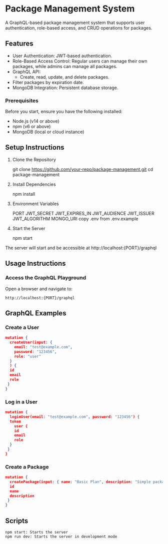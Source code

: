 # Package Management System

A GraphQL-based package management system that supports user authentication, role-based access, and CRUD operations for packages.


## Features

- User Authentication: JWT-based authentication.
- Role-Based Access Control: Regular users can manage their own packages, while admins can manage all packages.
- GraphQL API:
  - Create, read, update, and delete packages.
- Filter packages by expiration date.
- MongoDB Integration: Persistent database storage.

### Prerequisites
Before you start, ensure you have the following installed:

- Node.js (v14 or above)
- npm (v6 or above)
- MongoDB (local or cloud instance)

## Setup Instructions
1. Clone the Repository


    git clone https://github.com/your-repo/package-management.git
    cd package-management


2. Install Dependencies
   

    npm install


3. Environment Variables


    PORT
    JWT_SECRET
    JWT_EXPIRES_IN
    JWT_AUDIENCE
    JWT_ISSUER
    JWT_ALGORITHM
    MONGO_URI
copy .env from .env.example


4. Start the Server


    npm start

The server will start and be accessible at http://localhost:{PORT}/graphql


## Usage Instructions
### Access the GraphQL Playground


Open a browser and navigate to:

    http://localhost:{PORT}/graphql

## GraphQL Examples
### Create a User

```json lines
mutation {
  createUser(input: {
    email: "test@example.com",
    password: "123456",
    role: "user"
  }
  ) {
  id
  email
  role
 }
}
```

### Log in a User

```json lines
mutation {
  loginUser(email: "test@example.com", password: "123456") {
  token
    user {
    id
    email
    role
  }
 }
}
```

### Create a Package

```json lines
mutation {
  createPackage(input: { name: "Basic Plan", description: "Simple package", price: 100, expirationDate: "2025-01-01" }) {
  id
  name
  description
 }
}
```


## Scripts


    npm start: Starts the server
    npm run dev: Starts the server in development mode



